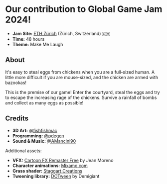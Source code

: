 # Our contribution to Global Game Jam 2024!

- **Jam Site:** [ETH Zürich](https://globalgamejam.org/jam-sites/2024/global-game-jam-eth-zurich) (Zürich, Switzerland) 🇨🇭
- **Time:** 48 hours
- **Theme:** Make Me Laugh

## About

It's easy to steal eggs from chickens when you are a full-sized human. A little more difficult if you are mouse-sized, and the chicken are armed with bazookas!

This is the premise of our game! Enter the courtyard, steal the eggs and try to escape the increasing rage of the chickens. Survive a rainfall of bombs and collect as many eggs as possible!

## Credits

- **3D Art:** [@fishfishmac](https://github.com/fishfishmac)
- **Programming:** [@pdegen](https://github.com/pdegen)
- **Sound & Music:** [@AMancini90](https://github.com/AMancini90)

Additional assets:

- **VFX:** [Cartoon FX Remaster Free](https://assetstore.unity.com/packages/vfx/particles/cartoon-fx-remaster-free-109565) by Jean Moreno
- **Character animations:** [Mixamo.com](https://www.mixamo.com)
- **Grass shader:** [Staggart Creations](https://assetstore.unity.com/publishers/15580)
- **Tweening library:** [DOTween](https://assetstore.unity.com/packages/tools/animation/dotween-hotween-v2-27676) by Demigiant